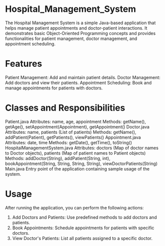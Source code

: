# Hospital_Management_System

The Hospital Management System is a simple Java-based application that helps manage patient appointments and doctor-patient interactions. It demonstrates basic Object-Oriented Programming concepts and provides functionalities for patient management, doctor management, and appointment scheduling.

# Features

Patient Management: Add and maintain patient details.
Doctor Management: Add doctors and view their patients.
Appointment Scheduling: Book and manage appointments for patients with doctors.

# Classes and Responsibilities

Patient.java
Attributes: name, age, appointment
Methods: getName(), getAge(), setAppointment(Appointment), getAppointment()
Doctor.java
Attributes: name, patients (List of patients)
Methods: getName(), addPatient(Patient), getPatients(), viewPatients()
Appointment.java
Attributes: date, time
Methods: getDate(), getTime(), toString()
HospitalManagementSystem.java
Attributes: doctors (Map of doctor names to Doctor objects), patients (Map of patient names to Patient objects)
Methods: addDoctor(String), addPatient(String, int), bookAppointment(String, String, String, String), viewDoctorPatients(String)
Main.java
Entry point of the application containing sample usage of the system.

# Usage
After running the application, you can perform the following actions:

1. Add Doctors and Patients: Use predefined methods to add doctors and patients.
2. Book Appointments: Schedule appointments for patients with specific doctors.
3. View Doctor's Patients: List all patients assigned to a specific doctor.

